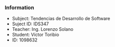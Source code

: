 ### Information
- Subject: Tendencias de Desarrollo de Software
- Suject ID: IDS347
- Teacher: Ing. Lorenzo Solano
- Student: Víctor Toribio
- ID: 1098632